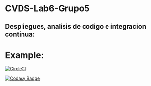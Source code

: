 # CVDS-Lab6-Grupo5

## Despliegues, analisis de codigo e integracion continua:


# Example:
[![CircleCI](https://circleci.com/gh/Fabimauri47/CVDS-Lab6-Grupo5.svg?style=svg)](https://app.circleci.com/pipelines/github/Fabimauri47/CVDS-Lab6-Grupo5)

[![Codacy Badge](https://app.codacy.com/project/badge/Grade/b62c449e43f24a86803f524a67d373ea)](https://www.codacy.com/manual/Fabimauri47/CVDS-Lab6-Grupo5/dashboard?utm_source=github.com&amp;utm_medium=referral&amp;utm_content=Fabimauri47/CVDS-Lab6-Grupo5&amp;utm_campaign=Badge_Grade)

